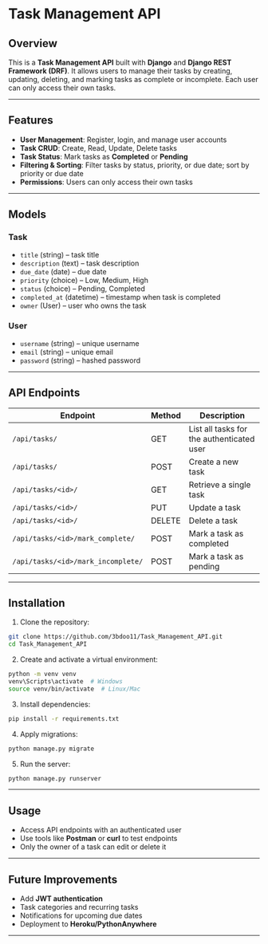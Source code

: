 
# Task Management API

## Overview

This is a **Task Management API** built with **Django** and **Django REST Framework (DRF)**.
It allows users to manage their tasks by creating, updating, deleting, and marking tasks as complete or incomplete. Each user can only access their own tasks.

---

## Features

* **User Management**: Register, login, and manage user accounts
* **Task CRUD**: Create, Read, Update, Delete tasks
* **Task Status**: Mark tasks as **Completed** or **Pending**
* **Filtering & Sorting**: Filter tasks by status, priority, or due date; sort by priority or due date
* **Permissions**: Users can only access their own tasks

---

## Models

### Task

* `title` (string) – task title
* `description` (text) – task description
* `due_date` (date) – due date
* `priority` (choice) – Low, Medium, High
* `status` (choice) – Pending, Completed
* `completed_at` (datetime) – timestamp when task is completed
* `owner` (User) – user who owns the task

### User

* `username` (string) – unique username
* `email` (string) – unique email
* `password` (string) – hashed password

---

## API Endpoints

| Endpoint                           | Method | Description                               |
| ---------------------------------- | ------ | ----------------------------------------- |
| `/api/tasks/`                      | GET    | List all tasks for the authenticated user |
| `/api/tasks/`                      | POST   | Create a new task                         |
| `/api/tasks/<id>/`                 | GET    | Retrieve a single task                    |
| `/api/tasks/<id>/`                 | PUT    | Update a task                             |
| `/api/tasks/<id>/`                 | DELETE | Delete a task                             |
| `/api/tasks/<id>/mark_complete/`   | POST   | Mark a task as completed                  |
| `/api/tasks/<id>/mark_incomplete/` | POST   | Mark a task as pending                    |

---

## Installation

1. Clone the repository:

```bash
git clone https://github.com/3bdoo11/Task_Management_API.git
cd Task_Management_API
```

2. Create and activate a virtual environment:

```bash
python -m venv venv
venv\Scripts\activate  # Windows
source venv/bin/activate  # Linux/Mac
```

3. Install dependencies:

```bash
pip install -r requirements.txt
```

4. Apply migrations:

```bash
python manage.py migrate
```

5. Run the server:

```bash
python manage.py runserver
```

---

## Usage

* Access API endpoints with an authenticated user
* Use tools like **Postman** or **curl** to test endpoints
* Only the owner of a task can edit or delete it

---

## Future Improvements

* Add **JWT authentication**
* Task categories and recurring tasks
* Notifications for upcoming due dates
* Deployment to **Heroku/PythonAnywhere**

---

